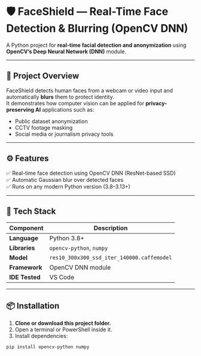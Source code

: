 # 🛡️ FaceShield — Real-Time Face Detection & Blurring (OpenCV DNN)

A Python project for **real-time facial detection and anonymization** using **OpenCV’s Deep Neural Network (DNN)** module.  

---

## 🎯 Project Overview

FaceShield detects human faces from a webcam or video input and automatically **blurs** them to protect identity.  
It demonstrates how computer vision can be applied for **privacy-preserving AI** applications such as:
- Public dataset anonymization  
- CCTV footage masking  
- Social media or journalism privacy tools

---

## ⚙️ Features

✅ Real-time face detection using OpenCV DNN (ResNet-based SSD)  
✅ Automatic Gaussian blur over detected faces  
✅ Runs on any modern Python version (3.8–3.13+)  

---

## 🧠 Tech Stack

| Component | Description |
|------------|-------------|
| **Language** | Python 3.8+ |
| **Libraries** | `opencv-python`, `numpy` |
| **Model** | `res10_300x300_ssd_iter_140000.caffemodel` |
| **Framework** | OpenCV DNN module |
| **IDE Tested** | VS Code |

---

## 📦 Installation

1. **Clone or download this project folder.**
2. Open a terminal or PowerShell inside it.
3. Install dependencies:

```bash
pip install opencv-python numpy
